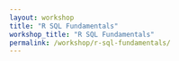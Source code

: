 ```yaml
---
layout: workshop
title: "R SQL Fundamentals"
workshop_title: "R SQL Fundamentals"
permalink: /workshop/r-sql-fundamentals/
---
```

